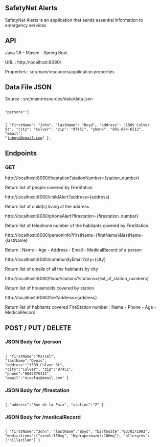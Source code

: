 <h2>SafetyNet Alerts</h2>

SafetyNet Alerts is an application that sends essential information to emergency services

<h2>API</h2>

Java 1.8 -
Maven -
Spring Boot

URL : http://localhost:8080/

Properties : src/main/resources/application.properties

<h2>Data File JSON</h2>

Source : src/main/resources/data/data.json

<code>
"persons":[

{
"firstName": "John",
"lastName": "Boyd",
"address": "1509 Culver St",
"city": "Culver",
"zip": "97451",
"phone": "841-874-6512",
"email": "jaboyd@email.com"
},</code>

<h2>Endpoints</h2>
<h3>GET</h3>

http://localhost:8080/firestation?stationNumber={station_number}

Return list of people covered by FireStation

http://localhost:8080/childAlert?address={address}

Return list of child(s) living at the address

http://localhost:8080/phoneAlert?firestation={firestation_number}

Return list of telephone number of the habitants covered by FireStation

http://localhost:8080/personInfo?firstName={firstName}&lastName={lastName}

Return : Name - Age - Address - Email - MedicalRecord of a person

http://localhost:8080/communityEmail?city={city}

Return list of emails of all the habitants by city

http://localhost:8080/flood/stations?stations={list_of_station_numbers}

Return list of households covered by station

http://localhost:8080/fire?address={address}

Return list of habitants covered FireStation number : Name - Phone - Age - MedicalRecord


<h2>POST / PUT / DELETE</h2>


<h3>JSON Body for /person</h3>

<code>
{ "firstName":"Marcel", 
"lastName":"Denis", 
"address":"1509 Culver St", 
"city":"Culver", "zip":"97451", 
"phone":"0642876413", 
"email":"nicolas@email.com" }
</code>

<h3>JSON Body for /firestation</h3>

<code>
{ "address":"Rue de la Paix", "station":"2" }
</code>

<h3>JSON Body for /medicalRecord</h3>

<code>
{ "firstName":"John", "lastName":"Boyd", "birthdate":"03/03/1993", "medications":["aznol:350mg", "hydrapermazol:100mg"], "allergies":["nillacilan"] }</code>


